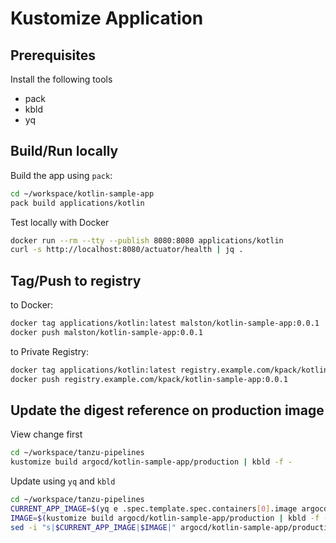# Kustomize Application

## Prerequisites

Install the following tools

- pack
- kbld
- yq

## Build/Run locally

Build the app using `pack`:

```sh
cd ~/workspace/kotlin-sample-app
pack build applications/kotlin
```

Test locally with Docker

```sh
docker run --rm --tty --publish 8080:8080 applications/kotlin
curl -s http://localhost:8080/actuator/health | jq .
```

## Tag/Push to registry

to Docker:

```sh
docker tag applications/kotlin:latest malston/kotlin-sample-app:0.0.1
docker push malston/kotlin-sample-app:0.0.1
```

to Private Registry:

```sh
docker tag applications/kotlin:latest registry.example.com/kpack/kotlin-sample-app:0.0.1
docker push registry.example.com/kpack/kotlin-sample-app:0.0.1
```

## Update the digest reference on production image

View change first

```sh
cd ~/workspace/tanzu-pipelines
kustomize build argocd/kotlin-sample-app/production | kbld -f -
```

Update using `yq` and `kbld`

```sh
cd ~/workspace/tanzu-pipelines
CURRENT_APP_IMAGE=$(yq e .spec.template.spec.containers[0].image argocd/kotlin-sample-app/production/deployment.yaml)
IMAGE=$(kustomize build argocd/kotlin-sample-app/production | kbld -f - | grep -e 'image:' | awk '{print $NF}')
sed -i "s|$CURRENT_APP_IMAGE|$IMAGE|" argocd/kotlin-sample-app/production/deployment.yaml
```
